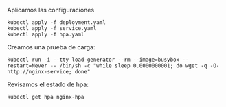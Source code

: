 Aplicamos las configuraciones
```shell script
kubectl apply -f deployment.yaml
kubectl apply -f service.yaml
kubectl apply -f hpa.yaml
```
Creamos una prueba de carga:

```shell script
kubectl run -i --tty load-generator --rm --image=busybox --restart=Never -- /bin/sh -c "while sleep 0.0000000001; do wget -q -O- http://nginx-service; done"
```

Revisamos el estado de hpa:

```shell script
kubectl get hpa nginx-hpa
```
